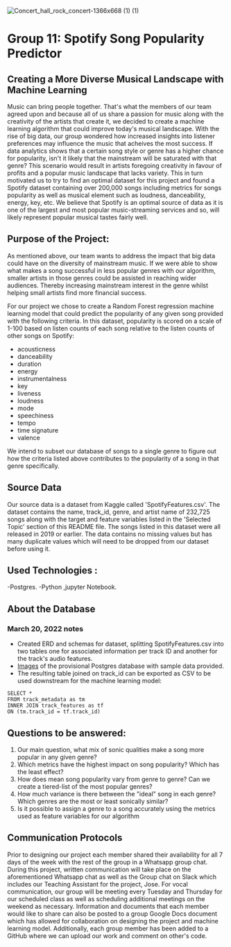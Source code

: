 ![Concert_hall_rock_concert-1366x668 (1) (1)](https://user-images.githubusercontent.com/93050931/160220252-cf9e1863-fb74-4833-b9ad-bdfc3e844efb.jpg)






# Group 11: Spotify Song Popularity Predictor

## Creating a More Diverse Musical Landscape with Machine Learning
Music can bring people together. That's what the members of our team agreed upon and because all of us share a passion for music along with the creativity of the artists that create it, we decided to create a machine learning algorithm that could improve today's musical landscape. With the rise of big data, our group wondered how increased insights into listener preferences may influence the music that acheives the most success. If data analytics shows that a certain song style or genre has a higher chance for popularity, isn't it likely that the mainstream will be saturated with that genre? This scenario would result in artists foregoing creativity in favour of profits and a popular music landscape that lacks variety.
This in turn motivated us to try to find an optimal dataset for this project and found a Spotify dataset containing over 200,000 songs including metrics for songs popularity as well as musical element such as loudness, danceability, energy, key, etc. We believe that Spotify is an optimal source of data as it is one of the largest and most popular music-streaming services and so, will likely represent popular musical tastes fairly well.

## Purpose of the Project:

As mentioned above, our team wants to address the impact that big data could have on the diversity of mainstream music. If we were able to show what makes a song successful in less popular genres with our algorithm, smaller artists in those genres could be assisted in reaching wider audiences. Thereby increasing mainstream interest in the genre whilst helping small artists find more financial success.

For our project we chose to create a Random Forest regression machine learning model that could predict the popularity of any given song provided with the following criteria. In this dataset, popularity is scored on a scale of 1-100 based on listen counts of each song relative to the listen counts of other songs on Spotify:

- acousticness 
- danceability 
- duration 
- energy
- instrumentalness 
- key 
- liveness 
- loudness
- mode
- speechiness
- tempo
- time signature
- valence



We intend to subset our database of songs to a single genre to figure out how the criteria listed above contributes to the popularity of a song in that genre specifically.


## Source Data
Our source data is a dataset from Kaggle called 'SpotifyFeatures.csv'. The dataset contains the name, track_id, genre, and artist name of 232,725 songs along with the target and feature variables listed in the 'Selected Topic' section of this README file. The songs listed in this dataset were all released in 2019 or earlier. The data contains no missing values but has many duplicate values which will need to be dropped from our dataset before using it. 

## Used Technologies :
-Postgres.
-Python ,jupyter Notebook.

## About the Database 
### March 20, 2022 notes
* Created ERD and schemas for dataset, splitting SpotifyFeatures.csv into two tables one for associated information per track ID and another for the track's audio features.
* [Images](/images/) of the provisional Postgres database with sample data provided.
* The resulting table joined on track_id can be exported as CSV to be used downstream for the machine learning model:
```
SELECT * 
FROM track_metadata as tm
INNER JOIN track_features as tf
ON (tm.track_id = tf.track_id)
```

## Questions to be  answered:
1. Our main question, what mix of sonic qualities make a song more popular in any given genre?
2. Which metrics have the highest impact on song popularity? Which has the least effect?
3. How does mean song popularity vary from genre to genre? Can we create a tiered-list of the most popular genres?
4. How much variance is there between the "ideal" song in each genre? Which genres are the most or least sonically similar?
5. Is it possible to assign a genre to a song accurately using the metrics used as feature variables for our algorithm

## Communication Protocols
Prior to designing our project each member shared their availability for all 7 days of the week with the rest of the group in a Whatsapp group chat. During this project, written communication will take place on the aforementioned Whatsapp chat as well as the Group chat on Slack which includes our Teaching Assistant for the project, Jose. For vocal communication, our group will be meeting every Tuesday and Thursday for our scheduled class as well as scheduling additional meetings on the weekend as necessary. Information and documents that each member would like to share can also be posted to a group Google Docs document which has allowed for collaboration on designing the project and machine learning model. Additionally, each group member has been added to a GitHub where we can upload our work and comment on other's code.

